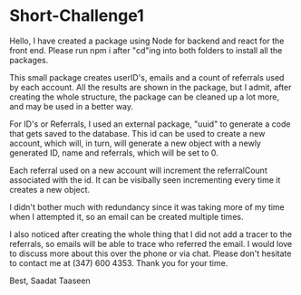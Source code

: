 # Short-Challenge1


Hello, 
I have created a package using Node for backend and react for the front end. Please run npm i after "cd"ing into both folders to install all the packages.

This small package creates userID's, emails and a count of referrals used by each account. All the results are shown in the package, but I admit, after creating the whole structure, the package can be cleaned up a lot more, and may be used in a better way. 

For ID's or Referrals, I used an external package, "uuid" to generate a code that gets saved to the database. This id can be used to create a new account, which will, in turn, will generate a new  object with a newly generated ID, name and referrals, which will be set to 0.

Each referral used on a new account will increment the referralCount associated with the id. It can be visibally seen incrementing every time it creates a new object. 

I didn't bother much with redundancy since it was taking more of my time when I attempted it, so an email can be created multiple times. 

I also noticed after creating the whole thing that I did not add a tracer to the referrals, so emails will be able to trace who referred the email. I would love to discuss more about this over the phone or via chat. Please don't hesitate to contact me at (347) 600 4353. Thank you for your time.

Best,
Saadat Taaseen
